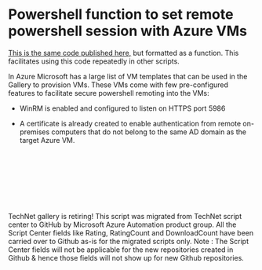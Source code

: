 ﻿Powershell function to set remote powershell session with Azure VMs
===================================================================

            

[This is the same code published here,](https://gallery.technet.microsoft.com/Powershell-script-to-set-fbb963b5) but formatted as a function. This facilitates using this code repeatedly in other scripts.


In Azure Microsoft has a large list of VM templates that can be used in the Gallery to provision VMs. These VMs come with few pre-configured features to facilitate secure powershell remoting into the VMs:


- WinRM is enabled and configured to listen on HTTPS port 5986


- A certificate is already created to enable authentication from remote on-premises computers that do not belong to the same AD domain as the target Azure VM.


 


 

 

 


        
    
TechNet gallery is retiring! This script was migrated from TechNet script center to GitHub by Microsoft Azure Automation product group. All the Script Center fields like Rating, RatingCount and DownloadCount have been carried over to Github as-is for the migrated scripts only. Note : The Script Center fields will not be applicable for the new repositories created in Github & hence those fields will not show up for new Github repositories.

